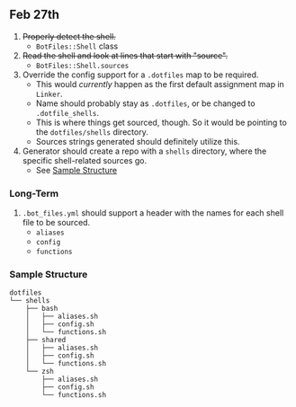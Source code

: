 ## Feb 27th

1. ~~Properly detect the shell.~~
   * `BotFiles::Shell` class
1. ~~Read the shell and look at lines that start with "source".~~
   * `BotFiles::Shell.sources`
1. Override the config support for a `.dotfiles` map to be required.
   * This would _currently_ happen as the first default assignment map in `Linker`.
   * Name should probably stay as `.dotfiles`, or be changed to `.dotfile_shells`.
   * This is where things get sourced, though. So it would be pointing to the `dotfiles/shells` directory.
   * Sources strings generated should definitely utilize this.
1. Generator should create a repo with a `shells` directory, where the specific shell-related sources go.
   * See [Sample Structure][sample-structure]

### Long-Term

1. `.bot_files.yml` should support a header with the names for each shell file to be sourced.
   * `aliases`
   * `config`
   * `functions`


### Sample Structure

```
dotfiles
└── shells
    ├── bash
    │   ├── aliases.sh
    │   ├── config.sh
    │   └── functions.sh
    ├── shared
    │   ├── aliases.sh
    │   ├── config.sh
    │   └── functions.sh
    └── zsh
        ├── aliases.sh
        ├── config.sh
        └── functions.sh
```


[sample-structure]: #sample-structure
